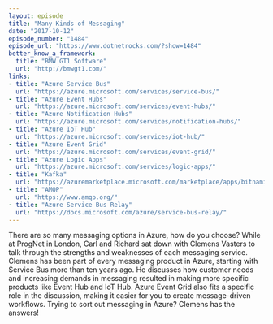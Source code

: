 ```yaml
---
layout: episode
title: "Many Kinds of Messaging"
date: "2017-10-12"
episode_number: "1484"
episode_url: "https://www.dotnetrocks.com/?show=1484"
better_know_a_framework:
  title: "BMW GT1 Software"
  url: "http://bmwgt1.com/"
links:
- title: "Azure Service Bus"
  url: "https://azure.microsoft.com/services/service-bus/"
- title: "Azure Event Hubs"
  url: "https://azure.microsoft.com/services/event-hubs/"
- title: "Azure Notification Hubs"
  url: "https://azure.microsoft.com/services/notification-hubs/"
- title: "Azure IoT Hub"
  url: "https://azure.microsoft.com/services/iot-hub/"
- title: "Azure Event Grid"
  url: "https://azure.microsoft.com/services/event-grid/"
- title: "Azure Logic Apps"
  url: "https://azure.microsoft.com/services/logic-apps/"
- title: "Kafka"
  url: "https://azuremarketplace.microsoft.com/marketplace/apps/bitnami.kafka?tab=Overview"
- title: "AMQP"
  url: "https://www.amqp.org/"
- title: "Azure Service Bus Relay"
  url: "https://docs.microsoft.com/azure/service-bus-relay/"
---
```


There are so many messaging options in Azure, how do you choose? While at ProgNet in London, Carl and Richard sat down with Clemens Vasters to talk through the strengths and weaknesses of each messaging service. Clemens has been part of every messaging product in Azure, starting with Service Bus more than ten years ago. He discusses how customer needs and increasing demands in messaging resulted in making more specific products like Event Hub and IoT Hub. Azure Event Grid also fits a specific role in the discussion, making it easier for you to create message-driven workflows. Trying to sort out messaging in Azure? Clemens has the answers!
